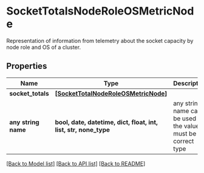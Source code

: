 # SocketTotalsNodeRoleOSMetricNode

Representation of information from telemetry about the socket capacity by node role and OS of a cluster.

## Properties
Name | Type | Description | Notes
------------ | ------------- | ------------- | -------------
**socket_totals** | [**[SocketTotalNodeRoleOSMetricNode]**](SocketTotalNodeRoleOSMetricNode.md) |  | [optional]
**any string name** | **bool, date, datetime, dict, float, int, list, str, none_type** | any string name can be used but the value must be the correct type | [optional]

[[Back to Model list]](../README.md#documentation-for-models) [[Back to API list]](../README.md#documentation-for-api-endpoints) [[Back to README]](../README.md)
